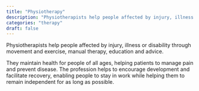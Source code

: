 ```yaml
---
title: "Physiotherapy"
description: "Physiotherapists help people affected by injury, illness or disability through movement and exercise, manual therapy, education and advice."
categories: "therapy"
draft: false
---
```


Physiotherapists help people affected by injury, illness or disability through movement and exercise, manual therapy, education and advice.

They maintain health for people of all ages, helping patients to manage pain and prevent disease. The profession helps to encourage development and facilitate recovery, enabling people to stay in work while helping them to remain independent for as long as possible.